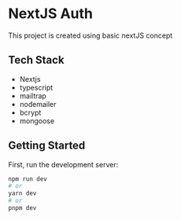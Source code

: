 # NextJS Auth

This project is created using basic nextJS concept

## Tech Stack

- Nextjs
- typescript
- mailtrap
- nodemailer
- bcrypt
- mongoose

## Getting Started

First, run the development server:

```bash
npm run dev
# or
yarn dev
# or
pnpm dev
```
